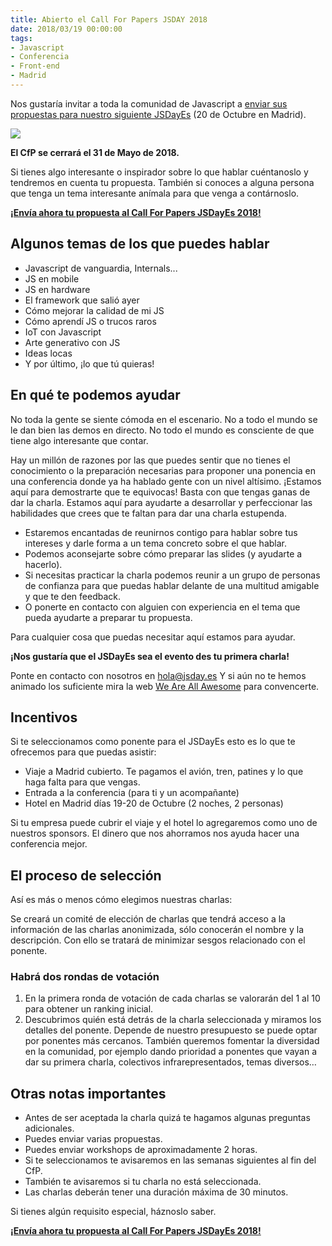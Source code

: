 ```yaml
---
title: Abierto el Call For Papers JSDAY 2018
date: 2018/03/19 00:00:00
tags:
- Javascript
- Conferencia
- Front-end
- Madrid
---
```

Nos gustaría invitar a toda la comunidad de Javascript a [enviar sus propuestas para nuestro siguiente JSDayEs](https://www.koliseo.com/jsdayes/jsday-es-2018/r4p/5679439232892928#/) (20 de Octubre en Madrid).

![](/blog/images/2018-03-19-call-for-papers-2018/01_cfp.png)

**El CfP se cerrará el 31 de Mayo de 2018.**

Si tienes algo interesante o inspirador sobre lo que hablar cuéntanoslo y tendremos en cuenta tu propuesta. También si conoces a alguna persona que tenga un tema interesante anímala para que venga a contárnoslo.

**[¡Envía ahora tu propuesta al Call For Papers JSDayEs 2018!](https://www.koliseo.com/jsdayes/jsday-es-2018/r4p/5679439232892928#/)**

## Algunos temas de los que puedes hablar

- Javascript de vanguardia, Internals...
- JS en mobile
- JS en hardware
- El framework que salió ayer
- Cómo mejorar la calidad de mi JS
- Cómo aprendí JS o trucos raros
- IoT con Javascript
- Arte generativo con JS
- Ideas locas
- Y por último, ¡lo que tú quieras!

## En qué te podemos ayudar

No toda la gente se siente cómoda en el escenario. No a todo el mundo se le dan bien las demos en directo. No todo el mundo es consciente de que tiene algo interesante que contar.

Hay un millón de razones por las que puedes sentir que no tienes el conocimiento o la preparación necesarias para proponer una ponencia en una conferencia donde ya ha hablado gente con un nivel altísimo. ¡Estamos aquí para demostrarte que te equivocas! Basta con que tengas ganas de dar la charla. Estamos aquí para ayudarte a desarrollar y perfeccionar las habilidades que crees que te faltan para dar una charla estupenda.

- Estaremos encantadas de reunirnos contigo para hablar sobre tus intereses y darle forma a un tema concreto sobre el que hablar.
- Podemos aconsejarte sobre cómo preparar las slides (y ayudarte a hacerlo).
- Si necesitas practicar la charla podemos reunir a un grupo de personas de confianza para que puedas hablar delante de una multitud amigable y que te den feedback.
- O ponerte en contacto con alguien con experiencia en el tema que pueda ayudarte a preparar tu propuesta.

Para cualquier cosa que puedas necesitar aquí estamos para ayudar.

**¡Nos gustaría que el JSDayEs sea el evento des tu primera charla!**

Ponte en contacto con nosotros en [hola@jsday.es](mailto:hola@jsday.es) Y si aún no te hemos animado los suficiente mira la web [We Are All Awesome](http://weareallaweso.me/) para convencerte.

## Incentivos

Si te seleccionamos como ponente para el JSDayEs esto es lo que te ofrecemos para que puedas asistir:

- Viaje a Madrid cubierto. Te pagamos el avión, tren, patines y lo que haga falta para que vengas.
- Entrada a la conferencia (para ti y un acompañante)
- Hotel en Madrid días 19-20 de Octubre (2 noches, 2 personas)

Si tu empresa puede cubrir el viaje y el hotel lo agregaremos como uno de nuestros sponsors. El dinero que nos ahorramos nos ayuda hacer una conferencia mejor.

## El proceso de selección

Así es más o menos cómo elegimos nuestras charlas:

Se creará un comité de elección de charlas que tendrá acceso a la información de las charlas anonimizada, sólo conocerán el nombre y la descripción. Con ello se tratará de minimizar sesgos relacionado con el ponente.

### Habrá dos rondas de votación

1. En la primera ronda de votación de cada charlas se valorarán del 1 al 10 para obtener un ranking inicial.
2. Descubrimos quién está detrás de la charla seleccionada y miramos los detalles del ponente. Depende de nuestro presupuesto se puede optar por ponentes más cercanos. También queremos fomentar la diversidad en la comunidad, por ejemplo dando prioridad a ponentes que vayan a dar su primera charla, colectivos infrarepresentados, temas diversos…

## Otras notas importantes

- Antes de ser aceptada la charla quizá te hagamos algunas preguntas adicionales.
- Puedes enviar varias propuestas.
- Puedes enviar workshops de aproximadamente 2 horas.
- Si te seleccionamos te avisaremos en las semanas siguientes al fin del CfP.
- También te avisaremos si tu charla no está seleccionada.
- Las charlas deberán tener una duración máxima de 30 minutos.

Si tienes algún requisito especial, háznoslo saber.

**[¡Envía ahora tu propuesta al Call For Papers JSDayEs 2018!](https://www.koliseo.com/jsdayes/jsday-es-2018/r4p/5679439232892928#/)**
